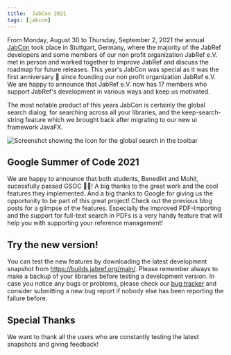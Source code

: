 ```yaml
---
title:  JabCon 2021
tags: [jabcon]
---
```


From Monday, August 30 to Thursday, September 2, 2021 the annual [JabCon](https://jabcon.jabref.org/) took place in Stuttgart, Germany, where the majority of the JabRef developers and some members of our non profit organization JabRef e.V. met in person and worked together to improve JabRef and discuss the roadmap for future releases.
This year's JabCon was special as it was the first anniversary 🎂 since founding our non profit organization JabRef e.V. We are happy to announce that JabRef e.V. now has 17 members who support JabRef's development in various ways and keep us motivated.

The most notable product of this years JabCon is certainly the global search dialog, for searching across all your libraries, and the keep-search-string feature which we brought back after migrating to our new ui framework JavaFX.

![Screenshot showing the icon for the global search in the toolbar](https://user-images.githubusercontent.com/50491877/133145405-0779bef1-6124-4484-9385-6ae7cf792cb8.png)

## Google Summer of Code 2021

We are happy to announce that both students, Benedikt and Mohit, sucessfully passed GSOC 🍾🍾! A big thanks to the great work and the cool features they implemented. And a big thanks to Google for giving us the opportunity to be part of this great project!
Check out the previous blog posts for a glimpse of the features. Especially the improved PDF-Importing and the support for full-text search in PDFs is a very handy feature that will help you with supporting your reference management!

## Try the new version!

You can test the new features by downloading the latest development snapshot from <https://builds.jabref.org/main/>. Please remember always to make a backup of your libraries before testing a development version. In case you notice any bugs or problems, please check our [bug tracker](https://github.com/JabRef/jabref/issues) and consider submitting a new bug report if nobody else has been reporting the failure before.

## Special Thanks

We want to thank all the users who are constantly testing the latest snapshots and giving feedback!
